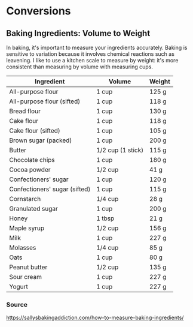 # Conversions

## Baking Ingredients: Volume to Weight

In baking, it's important to measure your ingredients accurately.
Baking is sensitive to variation because it involves chemical reactions such as leavening.
I like to use a kitchen scale to measure by weight: it's more consistent than measuring by volume with measuring cups.

| Ingredient | Volume | Weight |
|------------|--------|--------|
| All-purpose flour | 1 cup | 125 g |
| All-purpose flour (sifted) | 1 cup | 118 g |
| Bread flour | 1 cup | 130 g |
| Cake flour | 1 cup | 118 g |
| Cake flour (sifted) | 1 cup | 105 g |
| Brown sugar (packed) | 1 cup | 200 g |
| Butter | 1/2 cup (1 stick) | 115 g |
| Chocolate chips | 1 cup | 180 g |
| Cocoa powder | 1/2 cup | 41 g |
| Confectioners' sugar | 1 cup | 120 g |
| Confectioners' sugar (sifted) | 1 cup | 115 g |
| Cornstarch | 1/4 cup | 28 g |
| Granulated sugar | 1 cup | 200 g |
| Honey | 1 tbsp | 21 g |
| Maple syrup | 1/2 cup | 156 g |
| Milk | 1 cup | 227 g |
| Molasses | 1/4 cup | 85 g |
| Oats | 1 cup | 80 g |
| Peanut butter | 1/2 cup | 135 g |
| Sour cream | 1 cup | 227 g |
| Yogurt | 1 cup | 227 g |

### Source
<https://sallysbakingaddiction.com/how-to-measure-baking-ingredients/>

